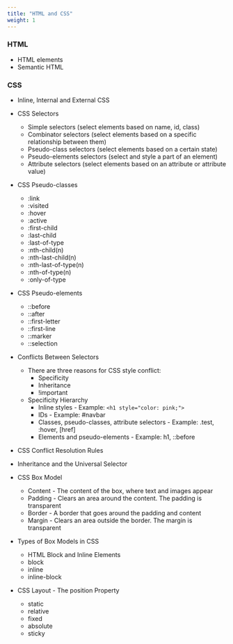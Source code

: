 ```yaml
---
title: "HTML and CSS"
weight: 1
---
```


### HTML

- HTML elements
- Semantic HTML

### CSS

- Inline, Internal and External CSS
- CSS Selectors
  - Simple selectors (select elements based on name, id, class)
  - Combinator selectors (select elements based on a specific relationship between them)
  - Pseudo-class selectors (select elements based on a certain state)
  - Pseudo-elements selectors (select and style a part of an element)
  - Attribute selectors (select elements based on an attribute or attribute value)
- CSS Pseudo-classes
  - :link
  - :visited
  - :hover
  - :active
  - :first-child
  - :last-child
  - :last-of-type
  - :nth-child(n)
  - :nth-last-child(n)
  - :nth-last-of-type(n)
  - :nth-of-type(n)
  - :only-of-type
- CSS Pseudo-elements

  - ::before
  - ::after
  - ::first-letter
  - ::first-line
  - ::marker
  - ::selection

- Conflicts Between Selectors
  - There are three reasons for CSS style conflict:
    - Specificity
    - Inheritance
    - !important
  - Specificity Hierarchy
    - Inline styles - Example: `<h1 style="color: pink;">`
    - IDs - Example: #navbar
    - Classes, pseudo-classes, attribute selectors - Example: .test, :hover, [href]
    - Elements and pseudo-elements - Example: h1, ::before
- CSS Conflict Resolution Rules
- Inheritance and the Universal Selector
- CSS Box Model
  - Content - The content of the box, where text and images appear
  - Padding - Clears an area around the content. The padding is transparent
  - Border - A border that goes around the padding and content
  - Margin - Clears an area outside the border. The margin is transparent
- Types of Box Models in CSS
  - HTML Block and Inline Elements
  - block
  - inline
  - inline-block
- CSS Layout - The position Property
  - static
  - relative
  - fixed
  - absolute
  - sticky
